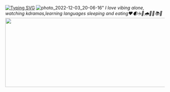 
[![Typing SVG](https://readme-typing-svg.herokuapp.com?color=%2336BCF7&lines=Hey+there+hi+I+am+Mohinur)](https://git.io/typing-svg)
![photo_2022-12-03_20-06-16](https://user-images.githubusercontent.com/117365344/205447559-0e56d683-cf30-4c80-9e96-a25c765c737a.jpg)"
_I love vibing alone, watching kdramas,learning languages sleeping and eating❤🌒☕️🍫🌧🍏🧸📚💜_
<img src="https://habrastorage.org/getpro/habr/upload_files/5ff/bcb/03a/5ffbcb03abb1ccfaa54a6c2055e0fe58.gif" width="1023" height="220" data-src="https://habrastorage.org/getpro/habr/upload_files/5ff/bcb/03a/5ffbcb03abb1ccfaa54a6c2055e0fe58.gif">
